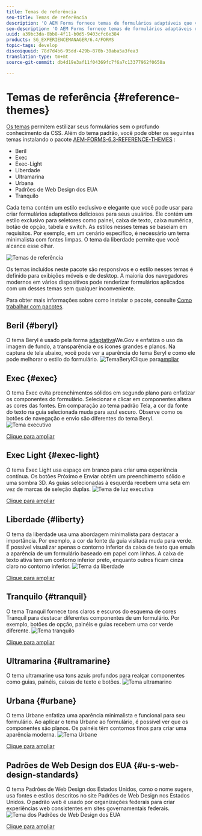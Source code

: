 ```yaml
---
title: Temas de referência
seo-title: Temas de referência
description: 'O AEM Forms fornece temas de formulários adaptáveis que você pode obter do compartilhamento de pacotes e usar para criar estilo em um formulário. '
seo-description: 'O AEM Forms fornece temas de formulários adaptáveis que você pode obter do compartilhamento de pacotes e usar para criar estilo em um formulário. '
uuid: a39bc3da-0bb8-4f11-b0d5-9403cfc6e384
products: SG_EXPERIENCEMANAGER/6.4/FORMS
topic-tags: develop
discoiquuid: 78d7d4b6-95dd-429b-870b-30aba5a3fea3
translation-type: tm+mt
source-git-commit: db4d19e3af11f04369fc7f6a7c13377962f0650a

---
```



# Temas de referência {#reference-themes}

[Os temas](/help/forms/using/themes.md) permitem estilizar seus formulários sem o profundo conhecimento da CSS. Além do tema padrão, você pode obter os seguintes temas instalando o pacote [AEM-FORMS-6.3-REFERENCE-THEMES](https://www.adobeaemcloud.com/content/marketplace/marketplaceProxy.html?packagePath=/content/companies/public/adobe/packages/cq630/fd/AEM-FORMS-6.3-REFERENCE-THEMES) :

* Beril
* Exec
* Exec-Light
* Liberdade
* Ultramarina
* Urbana
* Padrões de Web Design dos EUA
* Tranquilo

Cada tema contém um estilo exclusivo e elegante que você pode usar para criar formulários adaptativos deliciosos para seus usuários. Ele contém um estilo exclusivo para seletores como painel, caixa de texto, caixa numérica, botão de opção, tabela e switch. As estilos nesses temas se baseiam em requisitos. Por exemplo, em um cenário específico, é necessário um tema minimalista com fontes limpas. O tema da liberdade permite que você alcance esse olhar.

![Temas de referência](assets/ref-themes.png)

Os temas incluídos neste pacote são responsivos e o estilo nesses temas é definido para exibições móveis e de desktop. A maioria dos navegadores modernos em vários dispositivos pode renderizar formulários aplicados com um desses temas sem qualquer inconveniente.

Para obter mais informações sobre como instalar o pacote, consulte [Como trabalhar com pacotes](/help/sites-administering/package-manager.md).

## Beril {#beryl}

O tema Beryl é usado pela forma [adaptativa](/help/forms/using/gov-reference-site-walkthrough.md)We.Gov e enfatiza o uso da imagem de fundo, a transparência e os ícones grandes e planos. Na captura de tela abaixo, você pode ver a aparência do tema Beryl e como ele pode melhorar o estilo do formulário.
![Tema](assets/beryl.png)BerylClique para[ampliar](assets/beryl-1.png)

## Exec {#exec}

O tema Exec evita preenchimentos sólidos em segundo plano para enfatizar os componentes do formulário. Selecionar e clicar em componentes altera as cores das fontes. Em comparação ao tema padrão Tela, a cor da fonte do texto na guia selecionada muda para azul escuro. Observe como os botões de navegação e envio são diferentes do tema Beryl.
![Tema executivo](assets/exec.png)

[Clique para ampliar](assets/exec-1.png)

## Exec Light {#exec-light}

O tema Exec Light usa espaço em branco para criar uma experiência contínua. Os botões Próximo e Enviar obtêm um preenchimento sólido e uma sombra 3D. As guias selecionadas à esquerda recebem uma seta em vez de marcas de seleção duplas.
![Tema de luz executiva](assets/exec-light.png)

[Clique para ampliar](assets/exec-light-1.png)

## Liberdade {#liberty}

O tema da liberdade usa uma abordagem minimalista para destacar a importância. Por exemplo, a cor da fonte da guia visitada muda para verde. É possível visualizar apenas o contorno inferior da caixa de texto que emula a aparência de um formulário baseado em papel com linhas. A caixa de texto ativa tem um contorno inferior preto, enquanto outros ficam cinza claro no contorno inferior.
![Tema da liberdade](assets/liberty.png)

[Clique para ampliar](assets/liberty-1.png)

## Tranquilo {#tranquil}

O tema Tranquil fornece tons claros e escuros do esquema de cores Tranquil para destacar diferentes componentes de um formulário. Por exemplo, botões de opção, painéis e guias recebem uma cor verde diferente.
![Tema tranquilo](assets/tranquil.png)

[Clique para ampliar](assets/tranquil-1.png)

## Ultramarina {#ultramarine}

O tema ultramarine usa tons azuis profundos para realçar componentes como guias, painéis, caixas de texto e botões.
![Tema ultramarino](assets/ultramarine.png)

## Urbana {#urbane}

O tema Urbane enfatiza uma aparência minimalista e funcional para seu formulário. Ao aplicar o tema Urbane ao formulário, é possível ver que os componentes são planos. Os painéis têm contornos finos para criar uma aparência moderna.
![Tema Urbane](assets/urbane.png)

[Clique para ampliar](assets/urbane-1.png)

## Padrões de Web Design dos EUA {#u-s-web-design-standards}

O tema Padrões de Web Design dos Estados Unidos, como o nome sugere, usa fontes e estilos descritos no site Padrões de Web Design nos Estados Unidos. O padrão web é usado por organizações federais para criar experiências web consistentes em sites governamentais federais.
![Tema dos Padrões de Web Design dos EUA](assets/us-web-standards.png)

[Clique para ampliar](assets/usgov.png)